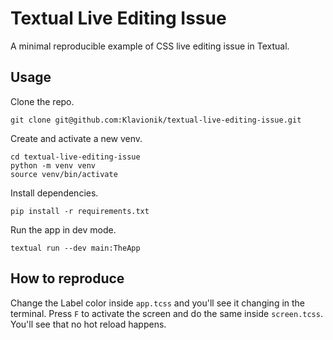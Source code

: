 # Textual Live Editing Issue
A minimal reproducible example of CSS live editing issue in Textual.

## Usage
Clone the repo.
```shell
git clone git@github.com:Klavionik/textual-live-editing-issue.git
```

Create and activate a new venv.

```shell
cd textual-live-editing-issue
python -m venv venv
source venv/bin/activate
```

Install dependencies.

```shell
pip install -r requirements.txt
```

Run the app in dev mode.

```shell
textual run --dev main:TheApp
```

## How to reproduce
Change the Label color inside `app.tcss` and you'll see it changing in the terminal. 
Press `F` to activate the screen and do the same inside `screen.tcss`. You'll see that 
no hot reload happens.
